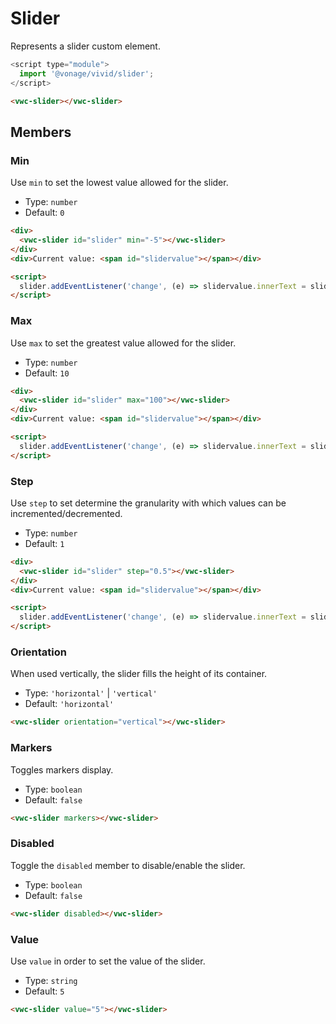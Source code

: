 # Slider

Represents a slider custom element.

```js
<script type="module">
  import '@vonage/vivid/slider';
</script>
```

```html preview
<vwc-slider></vwc-slider>
```

## Members

### Min

Use `min` to set the lowest value allowed for the slider.

- Type: `number`
- Default: `0`

```html preview blocks
<div>
  <vwc-slider id="slider" min="-5"></vwc-slider>
</div>
<div>Current value: <span id="slidervalue"></span></div>

<script>
  slider.addEventListener('change', (e) => slidervalue.innerText = slider.value);
</script>
```

### Max

Use `max` to set the greatest value allowed for the slider.

- Type: `number`
- Default: `10`

```html preview blocks
<div>
  <vwc-slider id="slider" max="100"></vwc-slider>
</div>
<div>Current value: <span id="slidervalue"></span></div>

<script>
  slider.addEventListener('change', (e) => slidervalue.innerText = slider.value);
</script>
```

### Step

Use `step` to set determine the granularity with which values can be incremented/decremented.

- Type: `number`
- Default: `1`

```html preview blocks
<div>
  <vwc-slider id="slider" step="0.5"></vwc-slider>
</div>
<div>Current value: <span id="slidervalue"></span></div>

<script>
  slider.addEventListener('change', (e) => slidervalue.innerText = slider.value);
</script>
```

### Orientation

When used vertically, the slider fills the height of its container.

- Type: `'horizontal'` | `'vertical'`
- Default: `'horizontal'`

```html preview center
<vwc-slider orientation="vertical"></vwc-slider>
```

### Markers

Toggles markers display.

- Type: `boolean`
- Default: `false`

```html preview blocks
<vwc-slider markers></vwc-slider>
```

### Disabled

Toggle the `disabled` member to disable/enable the slider.

- Type: `boolean`
- Default: `false`

```html preview blocks
<vwc-slider disabled></vwc-slider>
```

### Value

Use `value` in order to set the value of the slider.

- Type: `string`
- Default: `5`

```html
<vwc-slider value="5"></vwc-slider>